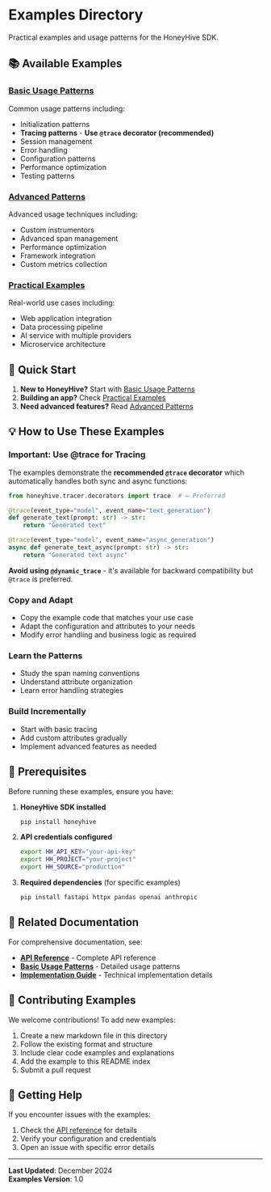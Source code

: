 # Examples Directory

Practical examples and usage patterns for the HoneyHive SDK.

## 📚 Available Examples

### [Basic Usage Patterns](BASIC_USAGE_PATTERNS.md)
Common usage patterns including:
- Initialization patterns
- **Tracing patterns** - **Use `@trace` decorator (recommended)**
- Session management
- Error handling
- Configuration patterns
- Performance optimization
- Testing patterns

### [Advanced Patterns](ADVANCED_PATTERNS.md)
Advanced usage techniques including:
- Custom instrumentors
- Advanced span management
- Performance optimization
- Framework integration
- Custom metrics collection

### [Practical Examples](PRACTICAL_EXAMPLES.md)
Real-world use cases including:
- Web application integration
- Data processing pipeline
- AI service with multiple providers
- Microservice architecture

## 🚀 Quick Start

1. **New to HoneyHive?** Start with [Basic Usage Patterns](BASIC_USAGE_PATTERNS.md)
2. **Building an app?** Check [Practical Examples](PRACTICAL_EXAMPLES.md)
3. **Need advanced features?** Read [Advanced Patterns](ADVANCED_PATTERNS.md)

## 💡 How to Use These Examples

### **Important: Use @trace for Tracing**
The examples demonstrate the **recommended `@trace` decorator** which automatically handles both sync and async functions:

```python
from honeyhive.tracer.decorators import trace  # ← Preferred

@trace(event_type="model", event_name="text_generation")
def generate_text(prompt: str) -> str:
    return "Generated text"

@trace(event_type="model", event_name="async_generation")
async def generate_text_async(prompt: str) -> str:
    return "Generated text async"
```

**Avoid using `@dynamic_trace`** - it's available for backward compatibility but `@trace` is preferred.

### Copy and Adapt
- Copy the example code that matches your use case
- Adapt the configuration and attributes to your needs
- Modify error handling and business logic as required

### Learn the Patterns
- Study the span naming conventions
- Understand attribute organization
- Learn error handling strategies

### Build Incrementally
- Start with basic tracing
- Add custom attributes gradually
- Implement advanced features as needed

## 🔧 Prerequisites

Before running these examples, ensure you have:

1. **HoneyHive SDK installed**
   ```bash
   pip install honeyhive
   ```

2. **API credentials configured**
   ```bash
   export HH_API_KEY="your-api-key"
   export HH_PROJECT="your-project"
   export HH_SOURCE="production"
   ```

3. **Required dependencies** (for specific examples)
   ```bash
   pip install fastapi httpx pandas openai anthropic
   ```

## 📖 Related Documentation

For comprehensive documentation, see:
- **[API Reference](../API_REFERENCE.md)** - Complete API reference
- **[Basic Usage Patterns](BASIC_USAGE_PATTERNS.md)** - Detailed usage patterns
- **[Implementation Guide](../IMPLEMENTATION_GUIDE.md)** - Technical implementation details

## 🤝 Contributing Examples

We welcome contributions! To add new examples:

1. Create a new markdown file in this directory
2. Follow the existing format and structure
3. Include clear code examples and explanations
4. Add the example to this README index
5. Submit a pull request

## 🐛 Getting Help

If you encounter issues with the examples:

1. Check the [API reference](../API_REFERENCE.md) for details
2. Verify your configuration and credentials
3. Open an issue with specific error details

---

**Last Updated**: December 2024  
**Examples Version**: 1.0
